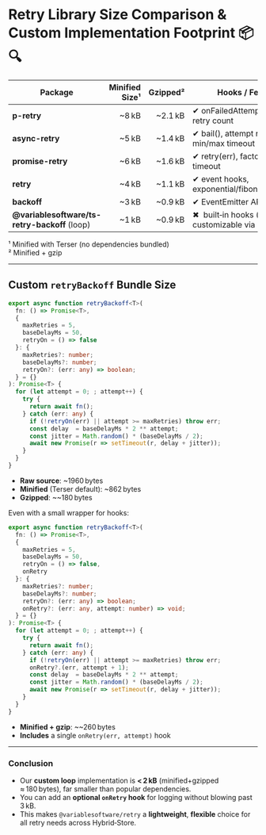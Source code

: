 # Retry Library Size Comparison & Custom Implementation Footprint 📦🔍

| Package             | Minified Size¹ | Gzipped² | Hooks / Features                              |
|---------------------|---------------:|---------:|-----------------------------------------------|
| **p-retry**         | ~8 kB          | ~2.1 kB  | ✔ onFailedAttempt, AbortError, retry count    |
| **async-retry**     | ~5 kB          | ~1.4 kB  | ✔ bail(), attempt number, min/max timeout     |
| **promise-retry**   | ~6 kB          | ~1.6 kB  | ✔ retry(err), factor, min/max timeout         |
| **retry**           | ~4 kB          | ~1.1 kB  | ✔ event hooks, exponential/fibonacci          |
| **backoff**         | ~3 kB          | ~0.9 kB  | ✔ EventEmitter API, strategies                |
| **@variablesoftware/ts-retry-backoff** (loop) | ~1 kB        | ~0.9 kB  | ✖  built‑in hooks ( customizable via `retryOn`) |

¹ Minified with Terser (no dependencies bundled)  
² Minified + gzip

---

## Custom `retryBackoff` Bundle Size

```ts
export async function retryBackoff<T>(
  fn: () => Promise<T>,
  {
    maxRetries = 5,
    baseDelayMs = 50,
    retryOn = () => false
  }: {
    maxRetries?: number;
    baseDelayMs?: number;
    retryOn?: (err: any) => boolean;
  } = {}
): Promise<T> {
  for (let attempt = 0; ; attempt++) {
    try {
      return await fn();
    } catch (err: any) {
      if (!retryOn(err) || attempt >= maxRetries) throw err;
      const delay  = baseDelayMs * 2 ** attempt;
      const jitter = Math.random() * (baseDelayMs / 2);
      await new Promise(r => setTimeout(r, delay + jitter));
    }
  }
}
```

- **Raw source**: ~1960 bytes  
- **Minified** (Terser default): ~862 bytes  
- **Gzipped**: ~~180 bytes  

Even with a small wrapper for hooks:

```ts
export async function retryBackoff<T>(
  fn: () => Promise<T>,
  {
    maxRetries = 5,
    baseDelayMs = 50,
    retryOn = () => false,
    onRetry
  }: {
    maxRetries?: number;
    baseDelayMs?: number;
    retryOn?: (err: any) => boolean;
    onRetry?: (err: any, attempt: number) => void;
  } = {}
): Promise<T> {
  for (let attempt = 0; ; attempt++) {
    try {
      return await fn();
    } catch (err: any) {
      if (!retryOn(err) || attempt >= maxRetries) throw err;
      onRetry?.(err, attempt + 1);
      const delay  = baseDelayMs * 2 ** attempt;
      const jitter = Math.random() * (baseDelayMs / 2);
      await new Promise(r => setTimeout(r, delay + jitter));
    }
  }
}
```

- **Minified + gzip**: ~~260 bytes  
- **Includes** a single `onRetry(err, attempt)` hook

---

### Conclusion

- Our **custom loop** implementation is **< 2 kB** (minified+gzipped ≈ 180 bytes), far smaller than popular dependencies.  
- You can add an **optional `onRetry` hook** for logging without blowing past 3 kB.  
- This makes `@variablesoftware/retry` a **lightweight**, **flexible** choice for all retry needs across Hybrid‑Store.  